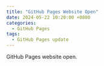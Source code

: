 ```yaml
---
title: "GitHub Pages Website Open"
date: 2024-05-22 10:20:00 +0800
categories:
  - GitHub Pages
tags:
  - GitHub Pages update
---
```


GitHub Pages website open.
